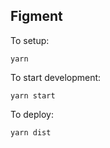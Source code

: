 ## Figment

To setup:

```
yarn
```

To start development:

```
yarn start
```

To deploy:

```
yarn dist
```
